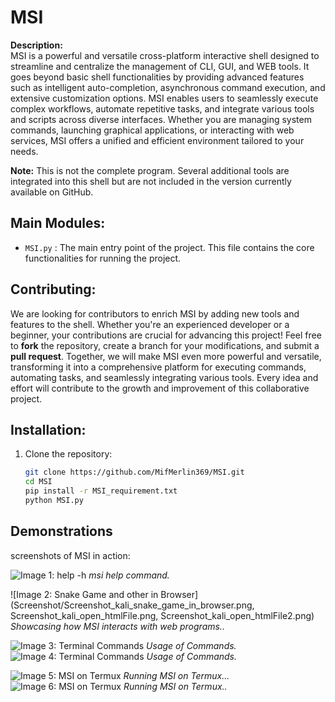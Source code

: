 # MSI

**Description:**  
MSI is a powerful and versatile cross-platform interactive shell designed to streamline and centralize the management of CLI, GUI, and WEB tools. It goes beyond basic shell functionalities by providing advanced features such as intelligent auto-completion, asynchronous command execution, and extensive customization options. MSI enables users to seamlessly execute complex workflows, automate repetitive tasks, and integrate various tools and scripts across diverse interfaces. Whether you are managing system commands, launching graphical applications, or interacting with web services, MSI offers a unified and efficient environment tailored to your needs.

**Note:** This is not the complete program. Several additional tools are integrated into this shell but are not included in the version currently available on GitHub.  

## Main Modules:
- `MSI.py` : The main entry point of the project. This file contains the core functionalities for running the project.

## Contributing:
We are looking for contributors to enrich MSI by adding new tools and features to the shell. Whether you're an experienced developer or a beginner, your contributions are crucial for advancing this project! Feel free to **fork** the repository, create a branch for your modifications, and submit a **pull request**. Together, we will make MSI even more powerful and versatile, transforming it into a comprehensive platform for executing commands, automating tasks, and seamlessly integrating various tools. Every idea and effort will contribute to the growth and improvement of this collaborative project.


## Installation:
1. Clone the repository:
   ```bash
   git clone https://github.com/MifMerlin369/MSI.git
   cd MSI
   pip install -r MSI_requirement.txt
   python MSI.py


## Demonstrations

screenshots of MSI in action:

![Image 1: help -h](Screenshot/Screenshot_kali_helpmsi.png)
*msi help command.*

![Image 2: Snake Game and other in Browser](Screenshot/Screenshot_kali_snake_game_in_browser.png, Screenshot_kali_open_htmlFile.png, Screenshot_kali_open_htmlFile2.png)
*Showcasing how MSI interacts with web programs..*

![Image 3: Terminal Commands](Screenshot/Screenshot_kali1.png.png)
*Usage of Commands.*
![Image 4: Terminal Commands](Screenshot/Screenshot_kali4.png.png)
*Usage of Commands.*

![Image 5: MSI on Termux](Screenshot/Screenshot_termux3.png.png)
*Running MSI on Termux...*
![Image 6: MSI on Termux](Screenshot/msi_termux_video.gif)
*Running MSI on Termux..*




